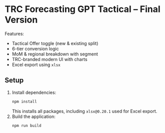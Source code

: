 # TRC Forecasting GPT Tactical – Final Version

Features:
- Tactical Offer toggle (new & existing split)
- 6-tier conversion logic
- MoM & regional breakdown with segment
- TRC-branded modern UI with charts
- Excel export using `xlsx`
## Setup

1. Install dependencies:
   ```bash
   npm install
   ```
   This installs all packages, including `xlsx@0.20.1` used for Excel export.
2. Build the application:
   ```bash
   npm run build
   ```
